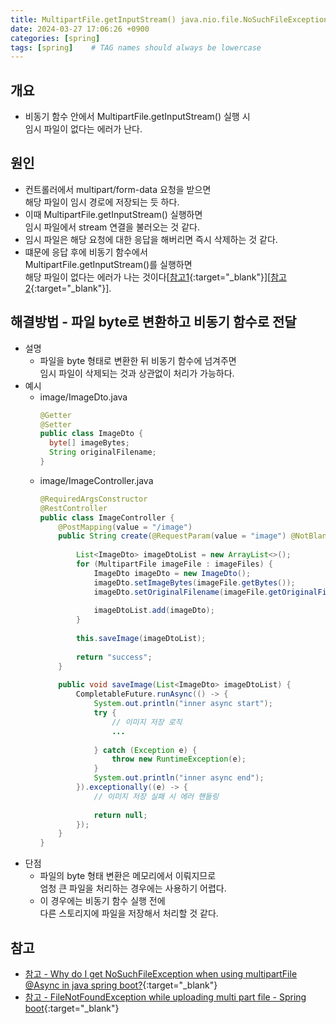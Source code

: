 ```yaml
---
title: MultipartFile.getInputStream() java.nio.file.NoSuchFileException in async
date: 2024-03-27 17:06:26 +0900
categories: [spring]
tags: [spring]    # TAG names should always be lowercase
---
```


## 개요
- 비동기 함수 안에서 MultipartFile.getInputStream() 실행 시  
  임시 파일이 없다는 에러가 난다.  

## 원인
- 컨트롤러에서 multipart/form-data 요청을 받으면  
  해당 파일이 임시 경로에 저장되는 듯 하다.  
- 이때 MultipartFile.getInputStream() 실행하면   
  임시 파일에서 stream 연결을 불러오는 것 같다.  
- 임시 파일은 해당 요청에 대한 응답을 해버리면 즉시 삭제하는 것 같다.  
- 떄문에 응답 후에 비동기 함수에서   
  MultipartFile.getInputStream()를 실행하면   
  해당 파일이 없다는 에러가 나는 것이다[[참고1](https://stackoverflow.com/questions/77620046/why-do-i-get-nosuchfileexception-when-using-multipartfile-async-in-java-spring){:target="_blank"}][[참고2](https://stackoverflow.com/questions/30738574/filenotfoundexception-while-uploading-multi-part-file-spring-boot){:target="_blank"}].  

## 해결방법 - 파일 byte로 변환하고 비동기 함수로 전달
- 설명  
    - 파일을 byte 형태로 변환한 뒤 비동기 함수에 넘겨주면  
      임시 파일이 삭제되는 것과 상관없이 처리가 가능하다.  
- 예시  
    - image/ImageDto.java  
      ```java  
      @Getter  
      @Setter  
      public class ImageDto {  
      	byte[] imageBytes;  
      	String originalFilename;  
      }  
      ```  
    - image/ImageController.java  
      ```java  
      @RequiredArgsConstructor  
      @RestController  
      public class ImageController {  
          @PostMapping(value = "/image")  
          public String create(@RequestParam(value = "image") @NotBlank MultipartFile[] imageFiles) throws IOException {  
                
              List<ImageDto> imageDtoList = new ArrayList<>();  
              for (MultipartFile imageFile : imageFiles) {  
                  ImageDto imageDto = new ImageDto();  
                  imageDto.setImageBytes(imageFile.getBytes());  
                  imageDto.setOriginalFilename(imageFile.getOriginalFilename());  
                
                  imageDtoList.add(imageDto);  
              }  
                
              this.saveImage(imageDtoList);  
                
              return "success";  
          }  
                
          public void saveImage(List<ImageDto> imageDtoList) {  
              CompletableFuture.runAsync(() -> {  
                  System.out.println("inner async start");  
                  try {  
                      // 이미지 저장 로직  
                      ...  
                
                  } catch (Exception e) {  
                      throw new RuntimeException(e);  
                  }  
                  System.out.println("inner async end");  
              }).exceptionally((e) -> {  
                  // 이미지 저장 실패 시 에러 핸들링  
                
                  return null;  
              });  
          }  
      }  
      ```  
- 단점  
    - 파일의 byte 형태 변환은 메모리에서 이뤄지므로  
      엄청 큰 파일을 처리하는 경우에는 사용하기 어렵다.  
    - 이 경우에는 비동기 함수 실행 전에  
      다른 스토리지에 파일을 저장해서 처리할 것 같다.  

## 참고
- [참고 - Why do I get NoSuchFileException when using multipartFile @Async in java spring boot?](https://stackoverflow.com/questions/77620046/why-do-i-get-nosuchfileexception-when-using-multipartfile-async-in-java-spring){:target="_blank"}  
- [참고 - FileNotFoundException while uploading multi part file - Spring boot](https://stackoverflow.com/questions/30738574/filenotfoundexception-while-uploading-multi-part-file-spring-boot){:target="_blank"}  
